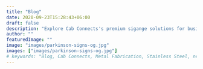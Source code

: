 ```yaml
---
title: "Blog"
date: 2020-09-23T15:28:43+06:00
draft: false
description: "Explore Cab Connects's premium sigange solutions for businesses across UK"
author: ""
featuredImage: ""
image: "images/parkinson-signs-og.jpg"
images: ["images/parkinson-signs-og.jpg"]
# keywords: "Blog, Cab Connects, Metal Fabrication, Stainless Steel, news"
---
```

